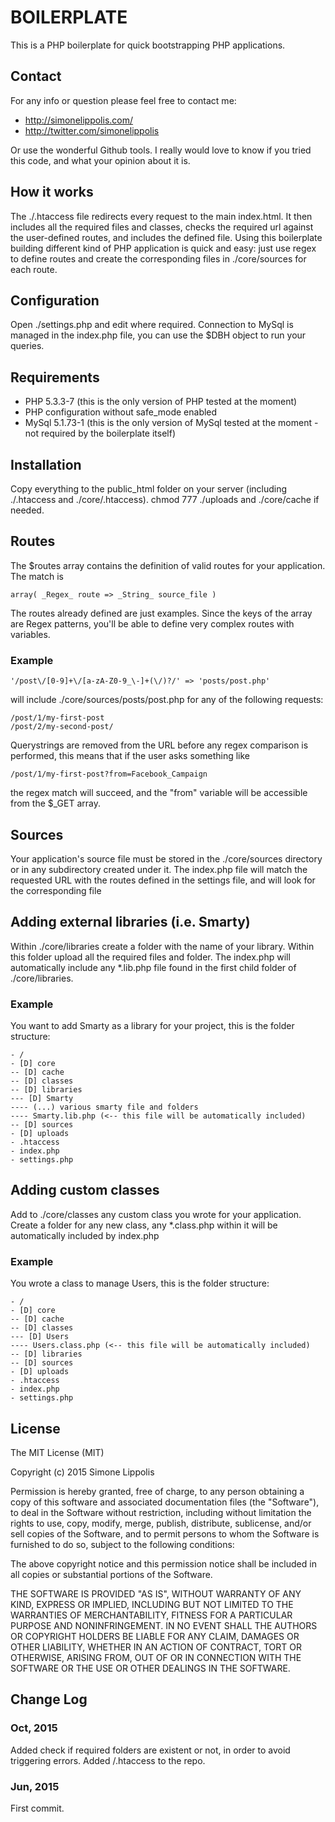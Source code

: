 # BOILERPLATE
This is a PHP boilerplate for quick bootstrapping PHP applications.

## Contact
For any info or question please feel free to contact me:

- http://simonelippolis.com/
- http://twitter.com/simonelippolis

Or use the wonderful Github tools.
I really would love to know if you tried this code, and what your opinion about it is.

## How it works
The ./.htaccess file redirects every request to the main index.html.
It then includes all the required files and classes, checks the required url against the user-defined routes, and includes the defined file.
Using this boilerplate building different kind of PHP application is quick and easy: just use regex to define routes and create the corresponding files in ./core/sources for each route.

## Configuration
Open ./settings.php and edit where required. Connection to MySql is managed in the index.php file, you can use the $DBH object to run your queries.

## Requirements

- PHP 5.3.3-7 (this is the only version of PHP tested at the moment)
- PHP configuration without safe_mode enabled
- MySql 5.1.73-1 (this is the only version of MySql tested at the moment - not required by the boilerplate itself)

## Installation
Copy everything to the public_html folder on your server (including ./.htaccess and ./core/.htaccess).
chmod 777 ./uploads and ./core/cache if needed.

## Routes
The $routes array contains the definition of valid routes for your application. The match is
```
array( _Regex_ route => _String_ source_file )
```
The routes already defined are just examples. Since the keys of the array are Regex patterns, you'll be able to define very complex routes with variables.

### Example
```
'/post\/[0-9]+\/[a-zA-Z0-9_\-]+(\/)?/' => 'posts/post.php'
```
will include ./core/sources/posts/post.php for any of the following requests:

```
/post/1/my-first-post
/post/2/my-second-post/
```
Querystrings are removed from the URL before any regex comparison is performed, this means that if the user asks something like
```
/post/1/my-first-post?from=Facebook_Campaign
```
the regex match will succeed, and the "from" variable will be accessible from the $_GET array.


## Sources
Your application's source file must be stored in the ./core/sources directory or in any subdirectory created under it.
The index.php file will match the requested URL with the routes defined in the settings file, and will look for the corresponding file

## Adding external libraries (i.e. Smarty)
Within ./core/libraries create a folder with the name of your library. Within this folder upload all the required files and folder. The index.php will automatically include any *.lib.php file found in the first child folder of ./core/libraries.

### Example
You want to add Smarty as a library for your project, this is the folder structure:
```
- /
- [D] core
-- [D] cache
-- [D] classes
-- [D] libraries
--- [D] Smarty
---- (...) various smarty file and folders
---- Smarty.lib.php (<-- this file will be automatically included)
-- [D] sources
- [D] uploads
- .htaccess
- index.php
- settings.php
```
## Adding custom classes
Add to ./core/classes any custom class you wrote for your application. Create a folder for any new class, any *.class.php within it will be automatically included by index.php

### Example
You wrote a class to manage Users, this is the folder structure:
```
- /
- [D] core
-- [D] cache
-- [D] classes
--- [D] Users
---- Users.class.php (<-- this file will be automatically included)
-- [D] libraries
-- [D] sources
- [D] uploads
- .htaccess
- index.php
- settings.php
```
## License

The MIT License (MIT)

Copyright (c) 2015 Simone Lippolis

Permission is hereby granted, free of charge, to any person obtaining a copy
of this software and associated documentation files (the "Software"), to deal
in the Software without restriction, including without limitation the rights
to use, copy, modify, merge, publish, distribute, sublicense, and/or sell
copies of the Software, and to permit persons to whom the Software is
furnished to do so, subject to the following conditions:

The above copyright notice and this permission notice shall be included in all
copies or substantial portions of the Software.

THE SOFTWARE IS PROVIDED "AS IS", WITHOUT WARRANTY OF ANY KIND, EXPRESS OR
IMPLIED, INCLUDING BUT NOT LIMITED TO THE WARRANTIES OF MERCHANTABILITY,
FITNESS FOR A PARTICULAR PURPOSE AND NONINFRINGEMENT. IN NO EVENT SHALL THE
AUTHORS OR COPYRIGHT HOLDERS BE LIABLE FOR ANY CLAIM, DAMAGES OR OTHER
LIABILITY, WHETHER IN AN ACTION OF CONTRACT, TORT OR OTHERWISE, ARISING FROM,
OUT OF OR IN CONNECTION WITH THE SOFTWARE OR THE USE OR OTHER DEALINGS IN THE
SOFTWARE.

## Change Log

### Oct, 2015
Added check if required folders are existent or not, in order to avoid triggering errors.
Added /.htaccess to the repo.

### Jun, 2015
First commit.